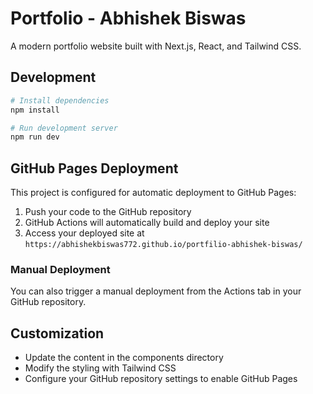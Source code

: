 # Portfolio - Abhishek Biswas

A modern portfolio website built with Next.js, React, and Tailwind CSS.

## Development

```bash
# Install dependencies
npm install

# Run development server
npm run dev
```

## GitHub Pages Deployment

This project is configured for automatic deployment to GitHub Pages:

1. Push your code to the GitHub repository
2. GitHub Actions will automatically build and deploy your site
3. Access your deployed site at `https://abhishekbiswas772.github.io/portfilio-abhishek-biswas/`

### Manual Deployment

You can also trigger a manual deployment from the Actions tab in your GitHub repository.

## Customization

- Update the content in the components directory
- Modify the styling with Tailwind CSS
- Configure your GitHub repository settings to enable GitHub Pages
